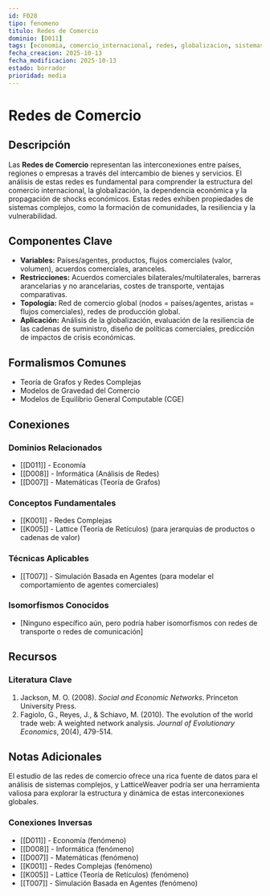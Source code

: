 ```yaml
---
id: F028
tipo: fenomeno
titulo: Redes de Comercio
dominio: [D011]
tags: [economia, comercio_internacional, redes, globalizacion, sistemas_complejos]
fecha_creacion: 2025-10-13
fecha_modificacion: 2025-10-13
estado: borrador
prioridad: media
---
```


# Redes de Comercio

## Descripción

Las **Redes de Comercio** representan las interconexiones entre países, regiones o empresas a través del intercambio de bienes y servicios. El análisis de estas redes es fundamental para comprender la estructura del comercio internacional, la globalización, la dependencia económica y la propagación de shocks económicos. Estas redes exhiben propiedades de sistemas complejos, como la formación de comunidades, la resiliencia y la vulnerabilidad.

## Componentes Clave

- **Variables:** Países/agentes, productos, flujos comerciales (valor, volumen), acuerdos comerciales, aranceles.
- **Restricciones:** Acuerdos comerciales bilaterales/multilaterales, barreras arancelarias y no arancelarias, costes de transporte, ventajas comparativas.
- **Topología:** Red de comercio global (nodos = países/agentes, aristas = flujos comerciales), redes de producción global.
- **Aplicación:** Análisis de la globalización, evaluación de la resiliencia de las cadenas de suministro, diseño de políticas comerciales, predicción de impactos de crisis económicas.

## Formalismos Comunes

- Teoría de Grafos y Redes Complejas
- Modelos de Gravedad del Comercio
- Modelos de Equilibrio General Computable (CGE)

## Conexiones

### Dominios Relacionados
- [[D011]] - Economía
- [[D008]] - Informática (Análisis de Redes)
- [[D007]] - Matemáticas (Teoría de Grafos)

### Conceptos Fundamentales
- [[K001]] - Redes Complejas
- [[K005]] - Lattice (Teoría de Retículos) (para jerarquías de productos o cadenas de valor)

### Técnicas Aplicables
- [[T007]] - Simulación Basada en Agentes (para modelar el comportamiento de agentes comerciales)

### Isomorfismos Conocidos
- [Ninguno específico aún, pero podría haber isomorfismos con redes de transporte o redes de comunicación]

## Recursos

### Literatura Clave
1.  Jackson, M. O. (2008). *Social and Economic Networks*. Princeton University Press.
2.  Fagiolo, G., Reyes, J., & Schiavo, M. (2010). The evolution of the world trade web: A weighted network analysis. *Journal of Evolutionary Economics*, 20(4), 479-514.

## Notas Adicionales

El estudio de las redes de comercio ofrece una rica fuente de datos para el análisis de sistemas complejos, y LatticeWeaver podría ser una herramienta valiosa para explorar la estructura y dinámica de estas interconexiones globales.

### Conexiones Inversas
- [[D011]] - Economía (fenómeno)
- [[D008]] - Informática (fenómeno)
- [[D007]] - Matemáticas (fenómeno)
- [[K001]] - Redes Complejas (fenómeno)
- [[K005]] - Lattice (Teoría de Retículos) (fenómeno)
- [[T007]] - Simulación Basada en Agentes (fenómeno)


